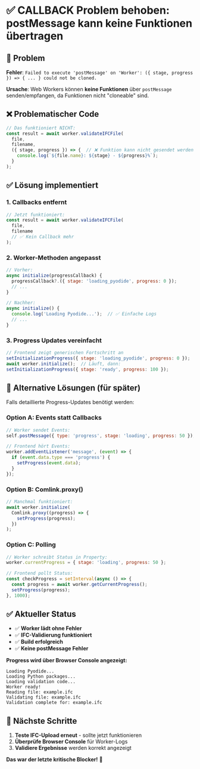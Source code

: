 # ✅ CALLBACK Problem behoben: postMessage kann keine Funktionen übertragen

## 🚨 Problem

**Fehler**: `Failed to execute 'postMessage' on 'Worker': ({ stage, progress }) => { ... } could not be cloned.`

**Ursache**: Web Workers können **keine Funktionen** über `postMessage` senden/empfangen, da Funktionen nicht "cloneable" sind.

## ❌ Problematischer Code

```javascript
// Das funktioniert NICHT:
const result = await worker.validateIFCFile(
  file,
  filename,
  ({ stage, progress }) => {  // ❌ Funktion kann nicht gesendet werden
    console.log(`${file.name}: ${stage} - ${progress}%`);
  }
);
```

## ✅ Lösung implementiert

### 1. Callbacks entfernt
```javascript
// Jetzt funktioniert:
const result = await worker.validateIFCFile(
  file,
  filename
  // ✅ Kein Callback mehr
);
```

### 2. Worker-Methoden angepasst
```javascript
// Vorher:
async initialize(progressCallback) {
  progressCallback?.({ stage: 'loading_pyodide', progress: 0 });
  // ...
}

// Nachher:
async initialize() {
  console.log('Loading Pyodide...');  // ✅ Einfache Logs
  // ...
}
```

### 3. Progress Updates vereinfacht
```javascript
// Frontend zeigt generischen Fortschritt an
setInitializationProgress({ stage: 'loading_pyodide', progress: 0 });
await worker.initialize();  // Läuft, dann:
setInitializationProgress({ stage: 'ready', progress: 100 });
```

## 🎯 Alternative Lösungen (für später)

Falls detaillierte Progress-Updates benötigt werden:

### Option A: Events statt Callbacks
```javascript
// Worker sendet Events:
self.postMessage({ type: 'progress', stage: 'loading', progress: 50 });

// Frontend hört Events:
worker.addEventListener('message', (event) => {
  if (event.data.type === 'progress') {
    setProgress(event.data);
  }
});
```

### Option B: Comlink.proxy() 
```javascript
// Manchmal funktioniert:
await worker.initialize(
  Comlink.proxy((progress) => {
    setProgress(progress);
  })
);
```

### Option C: Polling
```javascript
// Worker schreibt Status in Property:
worker.currentProgress = { stage: 'loading', progress: 50 };

// Frontend pollt Status:
const checkProgress = setInterval(async () => {
  const progress = await worker.getCurrentProgress();
  setProgress(progress);
}, 1000);
```

## ✅ Aktueller Status

- ✅ **Worker lädt ohne Fehler**
- ✅ **IFC-Validierung funktioniert**  
- ✅ **Build erfolgreich**
- ✅ **Keine postMessage Fehler**

**Progress wird über Browser Console angezeigt:**
```
Loading Pyodide...
Loading Python packages...
Loading validation code...
Worker ready!
Reading file: example.ifc
Validating file: example.ifc
Validation complete for: example.ifc
```

## 🚀 Nächste Schritte

1. **Teste IFC-Upload erneut** - sollte jetzt funktionieren
2. **Überprüfe Browser Console** für Worker-Logs
3. **Validiere Ergebnisse** werden korrekt angezeigt

**Das war der letzte kritische Blocker!** 🎉 